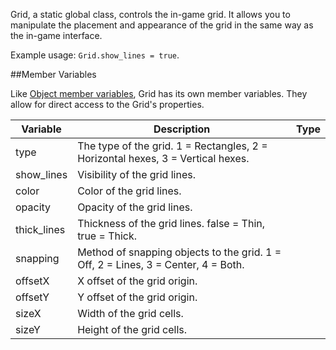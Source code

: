 Grid, a static global class, controls the in-game grid. It allows you to manipulate the placement and appearance of the grid in the same way as the in-game interface.

Example usage: `Grid.show_lines = true`.

##Member Variables

Like [Object member variables](scripting/game-object/object.md#member-variables), Grid has its own member variables. They allow for direct access to the Grid's properties.

Variable | Description | Type
-- | -- | :--
<a class="anchor" id="type"></a>type | The type of the grid. 1 = Rectangles, 2 = Horizontal hexes, 3 = Vertical hexes.  | [<span class="tag int"></span>](scripting/types.md)
<a class="anchor" id="show_lines"></a>show_lines | Visibility of the grid lines. | [<span class="tag boo"></span>](scripting/types.md)
<a class="anchor" id="color"></a>color | Color of the grid lines. | [<span class="tag col"></span>](scripting/types.md)
<a class="anchor" id="opacity"></a>opacity | Opacity of the grid lines. | [<span class="tag flo"></span>](scripting/types.md)
<a class="anchor" id="thick_lines"></a>thick_lines | Thickness of the grid lines. false = Thin, true = Thick. | [<span class="tag boo"></span>](scripting/types.md)
<a class="anchor" id="snapping"></a>snapping | Method of snapping objects to the grid. 1 = Off, 2 = Lines, 3 = Center, 4 = Both. | [<span class="tag int"></span>](scripting/types.md)
<a class="anchor" id="offsetx"></a>offsetX | X offset of the grid origin. | [<span class="tag flo"></span>](scripting/types.md)
<a class="anchor" id="offsety"></a>offsetY | Y offset of the grid origin. | [<span class="tag flo"></span>](scripting/types.md)
<a class="anchor" id="sizex"></a>sizeX | Width of the grid cells. | [<span class="tag flo"></span>](scripting/types.md)
<a class="anchor" id="sizey"></a>sizeY | Height of the grid cells. | [<span class="tag flo"></span>](scripting/types.md)
